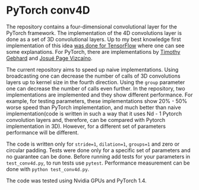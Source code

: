 # PyTorch conv4D

The repository contains a four-dimensional convolutional layer for the PyTorch framework. The implementation of the 4D convolutions layer is done as a set of 3D convolutional layers. Up to my best knowledge first implementation of this idea [was done for TensorFlow](https://github.com/funkey/conv4d) where one can see some explanations. For PyTorch, there are implementations by [Timothy Gebhard](https://github.com/timothygebhard/pytorch-conv4d) and [Josué Page Vizcaíno](https://github.com/pvjosue/pytorch_convNd). 

The current repository aims to speed up naive implementations. Using broadcasting one can decrease the number of calls of 3D convolutions layers up to kernel size in the fourth direction. Using the `group` parameter one can decrease the number of calls even further. In the repository, two implementations are implemented and they show different performance. For example, for testing parameters, these implementations show 20% - 50% worse speed than PyTorch implementation, and much better than naive implementation(code is written in such a way that it uses Nd - 1 Pytorch convolution layers and, therefore, can be compared with Pytorch implementation in 3D). However, for a different set of parameters performance will be different.

The code is written only for `stride=1`, `dilation=1`, `groups=1` and zero or circular padding. Tests were done only for a specific set of parameters and no guarantee can be done. Before running add tests for your parameters in `test_conv4d.py`, to run tests use `pytest`. Performance measurement can be done with `python test_conv4d.py`. 

The code was tested using Nvidia GPUs and PyTorch 1.4. 
